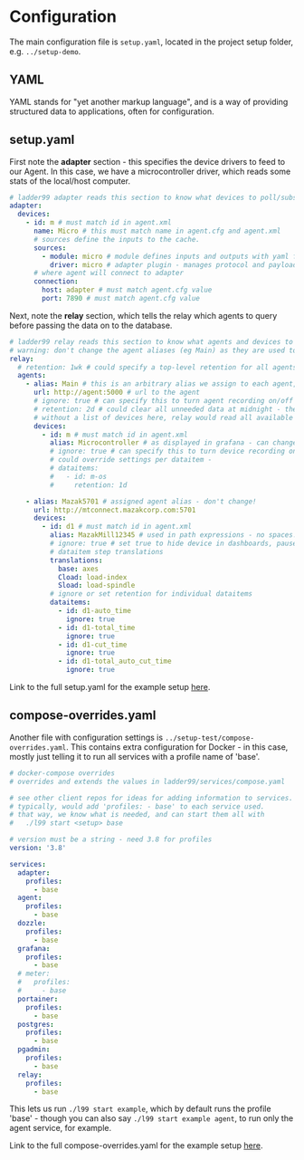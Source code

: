 # Configuration

The main configuration file is `setup.yaml`, located in the project setup folder, e.g. `../setup-demo`.


## YAML

YAML stands for "yet another markup language", and is a way of providing structured data to applications, often for configuration. 


## setup.yaml

First note the **adapter** section - this specifies the device drivers to feed to our Agent. In this case, we have a microcontroller driver, which reads some stats of the local/host computer. 

```yaml
# ladder99 adapter reads this section to know what devices to poll/subscribe to.
adapter:
  devices:
    - id: m # must match id in agent.xml
      name: Micro # this must match name in agent.cfg and agent.xml
      # sources define the inputs to the cache.
      sources:
        - module: micro # module defines inputs and outputs with yaml files
          driver: micro # adapter plugin - manages protocol and payload
      # where agent will connect to adapter
      connection:
        host: adapter # must match agent.cfg value
        port: 7890 # must match agent.cfg value
```

Next, note the **relay** section, which tells the relay which agents to query before passing the data on to the database. 

```yaml
# ladder99 relay reads this section to know what agents and devices to read data from.
# warning: don't change the agent aliases (eg Main) as they are used to synch data with db.
relay:
  # retention: 1wk # could specify a top-level retention for all agents here
  agents:
    - alias: Main # this is an arbitrary alias we assign to each agent, used by the db - don't change!
      url: http://agent:5000 # url to the agent
      # ignore: true # can specify this to turn agent recording on/off
      # retention: 2d # could clear all unneeded data at midnight - then vacuum analyze db?
      # without a list of devices here, relay would read all available in agent
      devices:
        - id: m # must match id in agent.xml
          alias: Microcontroller # as displayed in grafana - can change. without this, just use device name?
          # ignore: true # can specify this to turn device recording on/off
          # could override settings per dataitem -
          # dataitems:
          #   - id: m-os
          #     retention: 1d

    - alias: Mazak5701 # assigned agent alias - don't change!
      url: http://mtconnect.mazakcorp.com:5701
      devices:
        - id: d1 # must match id in agent.xml
          alias: MazakMill12345 # used in path expressions - no spaces!
          # ignore: true # set true to hide device in dashboards, pause recording, etc
          # dataitem step translations
          translations:
            base: axes
            Cload: load-index
            Sload: load-spindle
          # ignore or set retention for individual dataitems
          dataitems:
            - id: d1-auto_time
              ignore: true
            - id: d1-total_time
              ignore: true
            - id: d1-cut_time
              ignore: true
            - id: d1-total_auto_cut_time
              ignore: true
```

Link to the full setup.yaml for the example setup [here](../../setups/example/setup.yaml).


## compose-overrides.yaml

Another file with configuration settings is `../setup-test/compose-overrides.yaml`. This contains extra configuration for Docker - in this case, mostly just telling it to run all services with a profile name of 'base'. 

```yaml
# docker-compose overrides
# overrides and extends the values in ladder99/services/compose.yaml

# see other client repos for ideas for adding information to services.
# typically, would add 'profiles: - base' to each service used.
# that way, we know what is needed, and can start them all with
#   ./l99 start <setup> base

# version must be a string - need 3.8 for profiles
version: '3.8'

services:
  adapter:
    profiles:
      - base
  agent:
    profiles:
      - base
  dozzle:
    profiles:
      - base
  grafana:
    profiles:
      - base
  # meter:
  #   profiles:
  #     - base
  portainer:
    profiles:
      - base
  postgres:
    profiles:
      - base
  pgadmin:
    profiles:
      - base
  relay:
    profiles:
      - base
```

This lets us run `./l99 start example`, which by default runs the profile 'base' - though you can also say `./l99 start example agent`, to run only the agent service, for example.

Link to the full compose-overrides.yaml for the example setup [here](../../setups/example/compose-overrides.yaml).

